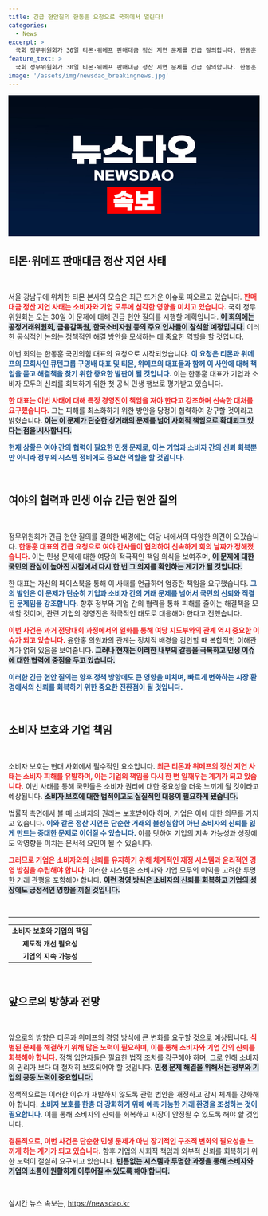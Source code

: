 ```yaml
---
title: 긴급 현안질의 한동훈 요청으로 국회에서 열린다!
categories:
  - News
excerpt: >
  국회 정무위원회가 30일 티몬·위메프 판매대금 정산 지연 문제를 긴급 질의합니다. 한동훈 대표가 첫 민생 행보로 출석을 요구, 경영진의 책임 촉구와 피해 회복 논의가 주목받고 있습니다! 클릭하세요!
feature_text: >
  국회 정무위원회가 30일 티몬·위메프 판매대금 정산 지연 문제를 긴급 질의합니다. 한동훈 대표가 첫 민생 행보로 출석을 요구, 경영진의 책임 촉구와 피해 회복 논의가 주목받고 있습니다! 클릭하세요!
image: '/assets/img/newsdao_breakingnews.jpg'
---
```


<p><img src="/assets/img/newsdao_breakingnews.jpg" alt="flaretime 속보" /></p>

<h2 data-ke-size="size26">티몬·위메프 판매대금 정산 지연 사태</h2>

<p data-ke-size="size16">&nbsp;</p>

<p>서울 강남구에 위치한 티몬 본사의 모습은 최근 뜨거운 이슈로 떠오르고 있습니다. <b><span style="color: #ee2323;">판매대금 정산 지연 사태는 소비자와 기업 모두에 심각한 영향을 미치고 있습니다.</span></b>  국회 정무위원회는 오는 30일 이 문제에 대해 긴급 현안 질의를 시행할 계획입니다. <b><span style="background-color: #21538527;">이 회의에는 공정거래위원회, 금융감독원, 한국소비자원 등의 주요 인사들이 참석할 예정입니다.</span></b> 이러한 공식적인 논의는 정책적인 해결 방안을 모색하는 데 중요한 역할을 할 것입니다.</p>

<p>이번 회의는 한동훈 국민의힘 대표의 요청으로 시작되었습니다. <b><span style="color: #1a5490;">이 요청은 티몬과 위메프의 모회사인 큐텐그룹 구영배 대표 및 티몬, 위메프의 대표들과 함께 이 사안에 대해 책임을 묻고 해결책을 찾기 위한 중요한 발판이 될 것입니다.</span></b> 이는 한동훈 대표가 기업과 소비자 모두의 신뢰를 회복하기 위한 첫 공식 민생 행보로 평가받고 있습니다.</p>

<p><b><span style="color: #ee2323;">한 대표는 이번 사태에 대해 특정 경영진이 책임을 져야 한다고 강조하며 신속한 대처를 요구했습니다.</span></b>  그는 피해를 최소화하기 위한 방안을 당정이 협력하여 강구할 것이라고 밝혔습니다. <b><span style="background-color: #21538527;">이는 이 문제가 단순한 상거래의 문제를 넘어 사회적 책임으로 확대되고 있다는 점을 시사합니다.</span></b> </p>

<p><b><span style="color: #1a5490;">현재 상황은 여야 간의 협력이 필요한 민생 문제로, 이는 기업과 소비자 간의 신뢰 회복뿐만 아니라 정부의 시스템 정비에도 중요한 역할을 할 것입니다.</span></b></p>

<p data-ke-size="size16">&nbsp;</p>

<h2 data-ke-size="size26">여야의 협력과 민생 이슈 긴급 현안 질의</h2>

<p data-ke-size="size16">&nbsp;</p>

<p>정무위원회가 긴급 현안 질의를 결의한 배경에는 여당 내에서의 다양한 의견이 오갔습니다. <b><span style="color: #ee2323;">한동훈 대표의 긴급 요청으로 여야 간사들이 협의하여 신속하게 회의 날짜가 정해졌습니다.</span></b> 이는 민생 문제에 대한 여당의 적극적인 책임 의식을 보여주며, <b><span style="background-color: #21538527;">이 문제에 대한 국민의 관심이 높아진 시점에서 다시 한 번 그 의지를 확인하는 계기가 될 것입니다.</span></b></p>

<p>한 대표는 자신의 페이스북을 통해 이 사태를 언급하며 엄중한 책임을 요구했습니다. <b><span style="color: #1a5490;">그의 발언은 이 문제가 단순히 기업과 소비자 간의 거래 문제를 넘어서 국민의 신뢰와 직결된 문제임을 강조합니다.</span></b> 향후 정부와 기업 간의 협력을 통해 피해를 줄이는 해결책을 모색할 것이며, 관련 기업의 경영진은 적극적인 태도로 대응해야 한다고 전했습니다.</p>

<p><b><span style="color: #ee2323;">이번 사건은 과거 전당대회 과정에서의 일화를 통해 여당 지도부와의 관계 역시 중요한 이슈가 되고 있습니다.</span></b>  윤한홍 의원과의 관계는 정치적 배경을 감안할 때 복합적인 이해관계가 얽혀 있음을 보여줍니다. <b><span style="background-color: #21538527;">그러나 현재는 이러한 내부의 갈등을 극복하고 민생 이슈에 대한 협력에 중점을 두고 있습니다.</span></b></p>

<p><b><span style="color: #1a5490;">이러한 긴급 현안 질의는 향후 정책 방향에도 큰 영향을 미치며, 빠르게 변화하는 시장 환경에서의 신뢰를 회복하기 위한 중요한 전환점이 될 것입니다.</span></b></p>

<p data-ke-size="size16">&nbsp;</p>

<h2 data-ke-size="size26">소비자 보호와 기업 책임</h2>

<p data-ke-size="size16">&nbsp;</p>

<p>소비자 보호는 현대 사회에서 필수적인 요소입니다. <b><span style="color: #ee2323;">최근 티몬과 위메프의 정산 지연 사태는 소비자 피해를 유발하며, 이는 기업의 책임을 다시 한 번 일깨우는 계기가 되고 있습니다.</span></b>  이번 사태를 통해 국민들은 소비자 권리에 대한 중요성을 더욱 느끼게 될 것이라고 예상됩니다. <b><span style="background-color: #21538527;">소비자 보호에 대한 법적이고도 실질적인 대응이 필요하게 됐습니다.</span></b></p>

<p>법률적 측면에서 볼 때 소비자의 권리는 보호받아야 하며, 기업은 이에 대한 의무를 가지고 있습니다. <b><span style="color: #1a5490;">이와 같은 정산 지연은 단순한 거래의 불성실함이 아닌 소비자의 신뢰를 잃게 만드는 중대한 문제로 이어질 수 있습니다.</span></b> 이를 탓하여 기업의 지속 가능성과 성장에도 악영향을 미치는 문서적 요인이 될 수 있습니다. </p>

<p><b><span style="color: #ee2323;">그러므로 기업은 소비자와의 신뢰를 유지하기 위해 체계적인 재정 시스템과 윤리적인 경영 방침을 수립해야 합니다.</span></b>  이러한 시스템은 소비자와 기업 모두의 이익을 고려한 투명한 거래 관행을 포함해야 합니다. <b><span style="background-color: #21538527;">이런 경영 방식은 소비자의 신뢰를 회복하고 기업의 성장에도 긍정적인 영향을 끼칠 것입니다.</span></b></p>

<p data-ke-size="size16">&nbsp;</p>

<hr>

<table style="width:100%">
  <tr>
    <td style="text-align: center; height: 17px;"><b>소비자 보호와 기업의 책임</b></td>
  </tr>
  <tr>
    <td style="text-align: center; height: 17px;"><b>제도적 개선 필요성</b></td>
  </tr>
  <tr>
    <td style="text-align: center; height: 17px;"><b>기업의 지속 가능성</b></td>
  </tr>
</table>

<p data-ke-size="size16">&nbsp;</p>

<h2 data-ke-size="size26">앞으로의 방향과 전망</h2>

<p data-ke-size="size16">&nbsp;</p>

<p>앞으로의 방향은 티몬과 위메프의 경영 방식에 큰 변화를 요구할 것으로 예상됩니다. <b><span style="color: #ee2323;">식별된 문제를 해결하기 위해 많은 노력이 필요하며, 이를 통해 소비자와 기업 간의 신뢰를 회복해야 합니다.</span></b>  정책 입안자들은 필요한 법적 조치를 강구해야 하며, 그로 인해 소비자의 권리가 보다 더 철저히 보호되어야 할 것입니다. <b><span style="background-color: #21538527;">민생 문제 해결을 위해서는 정부와 기업의 공동 노력이 중요합니다.</span></b></p>

<p>정책적으로는 이러한 이슈가 재발하지 않도록 관련 법안을 개정하고 감시 체계를 강화해야 합니다. <b><span style="color: #1a5490;">소비자 보호를 한층 더 강화하기 위해 예측 가능한 거래 환경을 조성하는 것이 필요합니다.</span></b> 이를 통해 소비자의 신뢰를 회복하고 시장이 안정될 수 있도록 해야 할 것입니다.</p>

<p><b><span style="color: #ee2323;">결론적으로, 이번 사건은 단순한 민생 문제가 아닌 장기적인 구조적 변화의 필요성을 느끼게 하는 계기가 되고 있습니다.</span></b>  향후 기업의 사회적 책임과 외부적 신뢰를 회복하기 위한 노력이 절실히 요구되고 있습니다. <b><span style="background-color: #21538527;">빈틈없는 시스템과 투명한 과정을 통해 소비자와 기업의 소통이 원활하게 이루어질 수 있도록 해야 합니다.</span></b></p>

<p data-ke-size="size16">&nbsp;</p>
실시간 뉴스 속보는, <a href="https://newsdao.kr" rel="dofollow">https://newsdao.kr</a>


